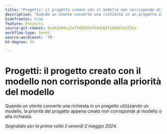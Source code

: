 ```yaml
---
title: "Progetti: il progetto creato con il modello non corrisponde alla priorità del modello"
description: "Quando un utente converte una richiesta in un progetto utilizzando un modello, la priorità del progetto appena creato non corrisponde al modello o alla richiesta."
hidefromtoc: true
feature: Projects
source-git-commit: 9a362d9da12ef7d95954754d269f166bf213732a
workflow-type: tm+mt
source-wordcount: '78'
ht-degree: 5%

---
```



# Progetti: il progetto creato con il modello non corrisponde alla priorità del modello

Quando un utente converte una richiesta in un progetto utilizzando un modello, la priorità del progetto appena creato non corrisponde al modello o alla richiesta.

_Segnalato per la prima volta il venerdì 2 maggio 2024._


